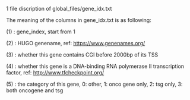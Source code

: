 1 file discription of global_files/gene_idx.txt

The meaning of the columns in gene_idx.txt is as following:

(1) : gene_index, start from 1

(2) : HUGO genename, ref: https://www.genenames.org/

(3) : whether this gene contains CGI before 2000bp of its TSS

(4) : whether this gene is a DNA-binding RNA polymerase II transcription factor, ref: http://www.tfcheckpoint.org/

(5) : the category of this gene, 0: other, 1: onco gene only, 2: tsg only, 3: both oncogene and tsg

